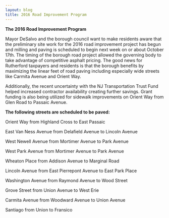 ```yaml
---
layout: blog
title: 2016 Road Improvement Program
---
```


**The 2016 Road Improvement Program**

Mayor DeSalvo and the borough council want to make residents aware that the preliminary site work for the 2016 road improvement project has begun and milling and paving is scheduled to begin next week on or about October 17th. The timing of the borough road project allowed the governing body to take advantage of competitive asphalt pricing. The good news for Rutherford taxpayers and residents is that the borough benefits by maximizing the linear feet of road paving including especially wide streets like Carmita Avenue and Orient Way.  

Additionally, the recent uncertainty with the NJ Transportation Trust Fund helped increased contractor availability creating further savings. Grant funding is also being utilized for sidewalk improvements on Orient Way from Glen Road to Passaic Avenue.

**The following streets are scheduled to be paved:**


Orient Way from Highland Cross to East Passaic

East Van Ness Avenue from Delafield Avenue to Lincoln Avenue

West Newell Avenue from Mortimer Avenue to Park Avenue

West Park Avenue from Mortimer Avenue to Park Avenue

Wheaton Place from Addison Avenue to Marginal Road 

Lincoln Avenue from East Pierrepont Avenue to East Park Place

Washington Avenue from Raymond Avenue to Wood Street

Grove Street from Union Avenue to West Erie

Carmita Avenue from Woodward Avenue to Union Avenue

Santiago from Union to Fransico




